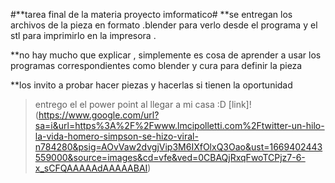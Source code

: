 #**tarea final de la materia proyecto imformatico#
 **se entregan los archivos de la pieza en formato .blender para verlo desde el programa y el stl para imprimirlo en la impresora .
  
**no hay mucho que explicar , simplemente es cosa de aprender a usar los programas correspondientes como blender y cura para definir la pieza 


**los invito a probar hacer piezas y hacerlas si tienen la oportunidad 




>entrego el el power point al llegar a mi casa :D
[link]!(https://www.google.com/url?sa=i&url=https%3A%2F%2Fwww.lmcipolletti.com%2Ftwitter-un-hilo-la-vida-homero-simpson-se-hizo-viral-n784280&psig=AOvVaw2dvgjVip3M6IXfOlxQ3Oao&ust=1669402443559000&source=images&cd=vfe&ved=0CBAQjRxqFwoTCPjz7-6-x_sCFQAAAAAdAAAAABAI)
